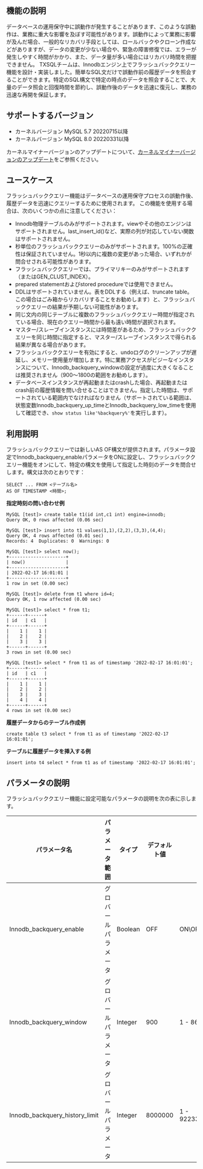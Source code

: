 ## 機能の説明
データベースの運用保守中に誤動作が発生することがあります、このような誤動作は、業務に重大な影響を及ぼす可能性があります。誤動作によって業務に影響が及んだ場合、一般的なリカバリ手段としては、ロールバックやクローン作成などがありますが、データの変更が少ない場合や、緊急の障害修復では、エラーが発生しやすく時間がかかり、また、データ量が多い場合にはリカバリ時間を把握できません。
TXSQLチームは、Innodbエンジン上でフラッシュバッククエリー機能を設計・実装しました。簡単なSQL文だけで誤動作前の履歴データを照会することができます。特定のSQL構文で特定の時点のデータを照会することで、大量のデータ照会と回復時間を節約し、誤動作後のデータを迅速に復元し、業務の迅速な再開を保証します。

## サポートするバージョン
- カーネルバージョン MySQL 5.7 20220715以降
- カーネルバージョン MySQL 8.0 20220331以降

カーネルマイナーバージョンのアップデートについて、[カーネルマイナーバージョンのアップデート](https://intl.cloud.tencent.com/document/product/236/36816)をご参照ください。

## ユースケース
フラッシュバッククエリー機能はデータベースの運用保守プロセスの誤動作後、履歴データを迅速にクエリーするために使用されます。
この機能を使用する場合は、次のいくつかの点に注意してください：
- Innodb物理テーブルのみがサポートされます。viewやその他のエンジンはサポートされません。last_insert_id()など、実際の列が対応していない関数はサポートされません。
- 秒単位のフラッシュバッククエリーのみがサポートされます。100%の正確性は保証されていません。1秒以内に複数の変更があった場合、いずれかが問合せされる可能性があります。
- フラッシュバッククエリーでは、プライマリキーのみがサポートされます（またはGEN_CLUST_INDEX）。
- prepared statementおよびstored procedureでは使用できません。
- DDLはサポートされていません。表をDDLする（例えば、truncate table。この場合はごみ箱からリカバリすることをお勧めします）と、フラッシュバッククエリーの結果が予期しない可能性があります。
- 同じ文内の同じテーブルに複数のフラッシュバッククエリー時間が指定されている場合、現在のクエリー時間から最も遠い時間が選択されます。
- マスター/スレーブインスタンスには時間差があるため、フラッシュバッククエリーを同じ時間に指定すると、マスター/スレーブインスタンスで得られる結果が異なる場合があります。
- フラッシュバッククエリーを有効にすると、undoログのクリーンアップが遅延し、メモリー使用量が増加します。特に業務アクセスがビジーなインスタンスについて、Innodb_backquery_windowの設定が過度に大きくなることは推奨されません（900～1800の範囲をお勧めします）。
- データベースインスタンスが再起動またはcrashした場合、再起動またはcrash前の履歴情報を問い合せることはできません。指定した時間は、サポートされている範囲内でなければなりません（サポートされている範囲は、状態変数Innodb_backquery_up_timeとInnodb_backquery_low_timeを使用して確認でき、`show status like'%backquery%'`を実行します）。

## 利用説明
フラッシュバッククエリーでは新しいAS OF構文が提供されます。パラメータ設定でInnodb_backquery_enableパラメータをONに設定し、フラッシュバッククエリー機能をオンにして、特定の構文を使用して指定した時刻のデータを問合せします。構文は次のとおりです：
```
SELECT ... FROM <テーブル名>
AS OF TIMESTAMP <時間>;
```
**指定時刻の問い合わせ例**
```
MySQL [test]> create table t1(id int,c1 int) engine=innodb;
Query OK, 0 rows affected (0.06 sec)

MySQL [test]> insert into t1 values(1,1),(2,2),(3,3),(4,4);
Query OK, 4 rows affected (0.01 sec)
Records: 4  Duplicates: 0  Warnings: 0

MySQL [test]> select now();
+---------------------+
| now()               |
+---------------------+
| 2022-02-17 16:01:01 |
+---------------------+
1 row in set (0.00 sec)

MySQL [test]> delete from t1 where id=4;
Query OK, 1 row affected (0.00 sec)

MySQL [test]> select * from t1;
+------+------+
| id   | c1   |
+------+------+
|    1 |    1 |
|    2 |    2 |
|    3 |    3 |
+------+------+
3 rows in set (0.00 sec)

MySQL [test]> select * from t1 as of timestamp '2022-02-17 16:01:01';
+------+------+
| id   | c1   |
+------+------+
|    1 |    1 |
|    2 |    2 |
|    3 |    3 |
|    4 |    4 |
+------+------+
4 rows in set (0.00 sec)
```
**履歴データからのテーブル作成例**
```
create table t3 select * from t1 as of timestamp '2022-02-17 16:01:01';
```
**テーブルに履歴データを挿入する例**
```
insert into t4 select * from t1 as of timestamp '2022-02-17 16:01:01';
```

## パラメータの説明
フラッシュバッククエリー機能に設定可能なパラメータの説明を次の表に示します。

| パラメータ名 | パラメータ範囲 |  タイプ |  デフォルト値 |  数値範囲 |   再起動が必要か |  説明 | 
|---------|---------|---------|---------|---------|---------|---------|
| Innodb_backquery_enable | グロバールパラメータ | Boolean | OFF | ON\OFF | いいえ | フラッシュバッククエリー機能のオン・オフ。| 
| Innodb_backquery_window | グロバールパラメータ | Integer | 900 | 1 - 86400 | いいえ | フラッシュバッククエリーをサポートする時間範囲（秒単位）。このパラメータの値が大きいほど、フラッシュバッククエリーでサポートされる履歴データの問合せ時間が長くなり、undo表領域が消費する記憶域が増加します。| 
| Innodb_backquery_history_limit | グロバールパラメータ | Integer | 8000000 | 1 - 9223372036854476000 | いいえ | undoの履歴リンクテーブルの長さ制限。設定値を超えると、履歴リンクテーブルの長さが設定値を下回るまで、Innodb_backquery_windowのpurgeトリガが無視されます。| 




